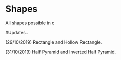 # Shapes
All shapes possible in c

#Updates..

(29/10/2019)
Rectangle and Hollow Rectangle.

(31/10/2019)
Half Pyramid and Inverted Half Pyramid.


